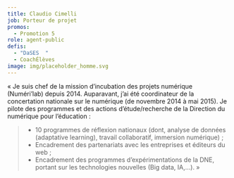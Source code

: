 ```yaml
---
title: Claudio Cimelli
job: Porteur de projet
promos:
  - Promotion 5
role: agent-public
defis:
  - "DaSES  "
  - CoachÉlèves
image: img/placeholder_homme.svg
---
```


« Je suis chef de la mission d’incubation des projets numérique (Numéri’lab) depuis 2014. Auparavant, j’ai été coordinateur de la concertation nationale sur le numérique (de novembre 2014 à mai 2015). Je pilote des programmes et des actions d’étude/recherche de la Direction du numérique pour l’éducation :

> - 10 programmes de réflexion nationaux (dont, analyse de données (adaptative learning), travail collaboratif, immersion numérique) ;
> - Encadrement des partenariats avec les entreprises et éditeurs du web ;
> - Encadrement des programmes d’expérimentations de la DNE, portant sur les technologies nouvelles (Big data, IA,…). »
